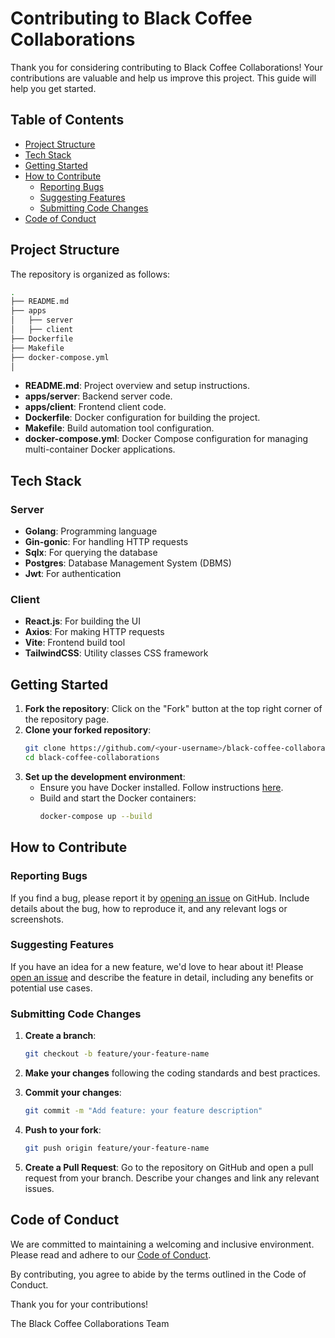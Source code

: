 # Contributing to Black Coffee Collaborations

Thank you for considering contributing to Black Coffee Collaborations! Your contributions are valuable and help us improve this project. This guide will help you get started.

## Table of Contents

- [Project Structure](#project-structure)
- [Tech Stack](#tech-stack)
- [Getting Started](#getting-started)
- [How to Contribute](#how-to-contribute)
  - [Reporting Bugs](#reporting-bugs)
  - [Suggesting Features](#suggesting-features)
  - [Submitting Code Changes](#submitting-code-changes)
- [Code of Conduct](#code-of-conduct)

## Project Structure

The repository is organized as follows:

```bash
.
├── README.md
├── apps
│   ├── server
│   ├── client
├── Dockerfile
├── Makefile
├── docker-compose.yml
│
```

- **README.md**: Project overview and setup instructions.
- **apps/server**: Backend server code.
- **apps/client**: Frontend client code.
- **Dockerfile**: Docker configuration for building the project.
- **Makefile**: Build automation tool configuration.
- **docker-compose.yml**: Docker Compose configuration for managing multi-container Docker applications.

## Tech Stack

### Server

- **Golang**: Programming language
- **Gin-gonic**: For handling HTTP requests
- **Sqlx**: For querying the database
- **Postgres**: Database Management System (DBMS)
- **Jwt**: For authentication

### Client

- **React.js**: For building the UI
- **Axios**: For making HTTP requests
- **Vite**: Frontend build tool
- **TailwindCSS**: Utility classes CSS framework

## Getting Started

1. **Fork the repository**: Click on the "Fork" button at the top right corner of the repository page.
2. **Clone your forked repository**:
   ```sh
   git clone https://github.com/<your-username>/black-coffee-collaborations.git
   cd black-coffee-collaborations
   ```
3. **Set up the development environment**:
   - Ensure you have Docker installed. Follow instructions [here](https://docs.docker.com/get-docker/).
   - Build and start the Docker containers:
     ```sh
     docker-compose up --build
     ```

## How to Contribute

### Reporting Bugs

If you find a bug, please report it by [opening an issue](https://github.com/Roisfaozi/black-coffee-collaborations/issues) on GitHub. Include details about the bug, how to reproduce it, and any relevant logs or screenshots.

### Suggesting Features

If you have an idea for a new feature, we'd love to hear about it! Please [open an issue](https://github.com/Roisfaozi/black-coffee-collaborations/issues) and describe the feature in detail, including any benefits or potential use cases.

### Submitting Code Changes

1. **Create a branch**:

   ```sh
   git checkout -b feature/your-feature-name
   ```

2. **Make your changes** following the coding standards and best practices.

3. **Commit your changes**:

   ```sh
   git commit -m "Add feature: your feature description"
   ```

4. **Push to your fork**:

   ```sh
   git push origin feature/your-feature-name
   ```

5. **Create a Pull Request**: Go to the repository on GitHub and open a pull request from your branch. Describe your changes and link any relevant issues.

## Code of Conduct

We are committed to maintaining a welcoming and inclusive environment. Please read and adhere to our [Code of Conduct](CODE_OF_CONDUCT.md).

By contributing, you agree to abide by the terms outlined in the Code of Conduct.

Thank you for your contributions!

The Black Coffee Collaborations Team
